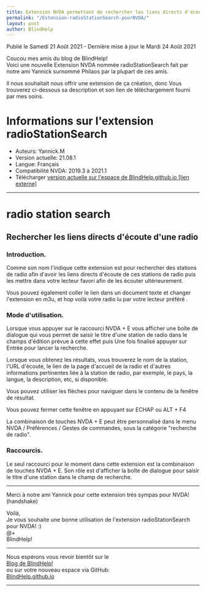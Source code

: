 ```yaml
---
title: Extension NVDA permettant de rechercher les liens directs d'écoute d'une radio quelconque
permalink: "/Extension-radioStationSearch-pourNVDA/"
layout: post
author: BlindHelp
---
```


<footer>Publié le Samedi 21 Août 2021 - Dernière mise à jour le Mardi 24 Août 2021</footer>


Coucou mes amis du blog de BlindHelp!    
Voici une nouvelle Extension NVDA nommée radioStationSearch fait par notre ami Yannick surnommé Philaos par la plupart de ces amis.    

Il nous souhaitait nous offrir une extension de ça création, donc Vous trouverez ci-dessous sa description et son lien de téléchargement fourni par mes soins.    

# Informations sur l'extension radioStationSearch #

* Auteurs: Yannick.M
* Version actuelle: 21.08.1
* Langue: Français
* Compatibilité NVDA: 2019.3 à 2021.1
* Télécharger [version actuelle sur l'espace de BlindHelp.github.io [lien externe]](https://blindhelp.github.io/radioStationSearch-21.08.1.nvda-addon)

---

# radio station search

## Rechercher les liens directs d'écoute d'une radio

### Introduction.

Comme son nom l'indique cette extension est pour rechercher des stations de radio afin d'avoir les liens directs d'écoute de ces stations de radio puis les mettre  dans votre lecteur favori afin de les écouter ultérieurement.

Vous pouvez également coller le lien dans un document texte et changer l'extension en m3u, et hop voilà votre radio lu par votre lecteur préféré .

### Mode d'utilisation.

Lorsque vous appuyer sur le raccourci NVDA + E vous afficher une boîte de dialogue qui vous permet de saisir le titre d'une station de radio dans le champs d'édition prévue à cette effet puis Une fois finalisé appuyer sur Entrée pour lancer la recherche.

Lorsque vous obtenez les résultats, vous trouverez le nom de la station, l'URL d'écoute, le lien de la page d'accueil de la radio et d'autres informations pertinentes liée à la station de radio, par exemple, le pays, la langue, la description, etc, si disponible.

Vous pouvez utiliser les flèches pour naviguer dans le contenu de la fenêtre de résultat.

Vous pouvez fermer cette fenêtre en appuyant sur ECHAP ou ALT + F4

La combinaison de touches NVDA + E peut être personnalisé dans le menu NVDA / Préférences / Gestes de commandes, sous la catégorie "recherche de radio".

### Raccourcis.

Le seul raccourci pour le moment dans cette extension est la combinaison de touches NVDA + E. Son rôle est d'afficher la boîte de  dialogue pour saisir le titre d'une station dans le champ de recherche.

---

Merci à notre ami Yannick pour cette extension très sympas pour NVDA! (handshake)    

Voilà,    
Je vous souhaite une bonne utilisation de l'extension radioStationSearch pour NVDA! :)    
@+    
BlindHelp!    

---

Nous espérons vous revoir bientôt sur le      
[Blog de BlindHelp!](http://blindhelp.blogspot.fr/)                    
ou sur  votre nouveau espace via GitHub:                     
[BlindHelp.github.io](https://blindhelp.github.io)                    

---